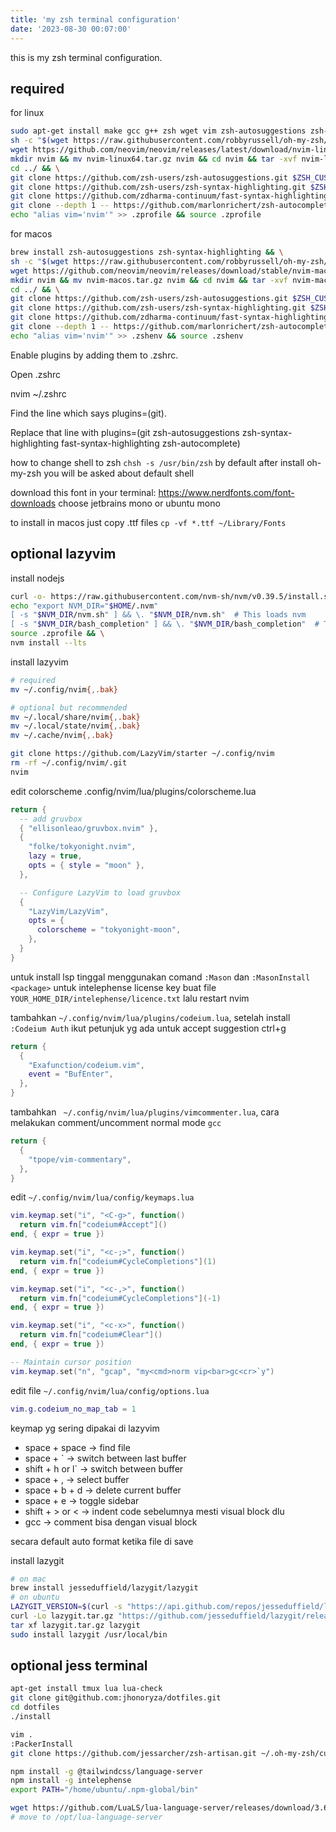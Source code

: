 ```yaml
---
title: 'my zsh terminal configuration'
date: '2023-08-30 00:07:00'
---
```


this is my zsh terminal configuration.

## required

for linux

```bash
sudo apt-get install make gcc g++ zsh wget vim zsh-autosuggestions zsh-syntax-highlighting && \
sh -c "$(wget https://raw.githubusercontent.com/robbyrussell/oh-my-zsh/master/tools/install.sh -O -)" && \
wget https://github.com/neovim/neovim/releases/latest/download/nvim-linux64.tar.gz && \
mkdir nvim && mv nvim-linux64.tar.gz nvim && cd nvim && tar -xvf nvim-linux64.tar.gz && sudo ln -s ~/nvim/nvim-linux64/bin/nvim /usr/local/bin/nvim && \
cd ../ && \
git clone https://github.com/zsh-users/zsh-autosuggestions.git $ZSH_CUSTOM/plugins/zsh-autosuggestions && \
git clone https://github.com/zsh-users/zsh-syntax-highlighting.git $ZSH_CUSTOM/plugins/zsh-syntax-highlighting && \
git clone https://github.com/zdharma-continuum/fast-syntax-highlighting.git ${ZSH_CUSTOM:-$HOME/.oh-my-zsh/custom}/plugins/fast-syntax-highlighting && \
git clone --depth 1 -- https://github.com/marlonrichert/zsh-autocomplete.git $ZSH_CUSTOM/plugins/zsh-autocomplete && \
echo "alias vim='nvim'" >> .zprofile && source .zprofile
```

for macos

```bash
brew install zsh-autosuggestions zsh-syntax-highlighting && \
sh -c "$(wget https://raw.githubusercontent.com/robbyrussell/oh-my-zsh/master/tools/install.sh -O -)" && \
wget https://github.com/neovim/neovim/releases/download/stable/nvim-macos.tar.gz && \
mkdir nvim && mv nvim-macos.tar.gz nvim && cd nvim && tar -xvf nvim-macos.tar.gz && sudo ln -s ~/nvim/nvim-macos/bin/nvim /usr/local/bin/nvim && \
cd ../ && \
git clone https://github.com/zsh-users/zsh-autosuggestions.git $ZSH_CUSTOM/plugins/zsh-autosuggestions && \
git clone https://github.com/zsh-users/zsh-syntax-highlighting.git $ZSH_CUSTOM/plugins/zsh-syntax-highlighting && \
git clone https://github.com/zdharma-continuum/fast-syntax-highlighting.git ${ZSH_CUSTOM:-$HOME/.oh-my-zsh/custom}/plugins/fast-syntax-highlighting && \
git clone --depth 1 -- https://github.com/marlonrichert/zsh-autocomplete.git $ZSH_CUSTOM/plugins/zsh-autocomplete && \
echo "alias vim='nvim'" >> .zshenv && source .zshenv
```

Enable plugins by adding them to .zshrc.
 
Open .zshrc

nvim ~/.zshrc

Find the line which says plugins=(git).

Replace that line with plugins=(git zsh-autosuggestions zsh-syntax-highlighting fast-syntax-highlighting zsh-autocomplete)

how to change shell to zsh `chsh -s /usr/bin/zsh` by default after install oh-my-zsh you will be asked about default shell

download this font in your terminal: https://www.nerdfonts.com/font-downloads choose jetbrains mono or ubuntu mono

to install in macos just copy .ttf files `cp -vf *.ttf ~/Library/Fonts`


## optional lazyvim

install nodejs

```bash
curl -o- https://raw.githubusercontent.com/nvm-sh/nvm/v0.39.5/install.sh | bash && \
echo "export NVM_DIR="$HOME/.nvm"
[ -s "$NVM_DIR/nvm.sh" ] && \. "$NVM_DIR/nvm.sh"  # This loads nvm
[ -s "$NVM_DIR/bash_completion" ] && \. "$NVM_DIR/bash_completion"  # This loads nvm bash_completion" >> .zprofile && \
source .zprofile && \
nvm install --lts
```

install lazyvim
```bash
# required
mv ~/.config/nvim{,.bak}

# optional but recommended
mv ~/.local/share/nvim{,.bak}
mv ~/.local/state/nvim{,.bak}
mv ~/.cache/nvim{,.bak}

git clone https://github.com/LazyVim/starter ~/.config/nvim
rm -rf ~/.config/nvim/.git
nvim
```

edit colorscheme .config/nvim/lua/plugins/colorscheme.lua

```lua
return {
  -- add gruvbox
  { "ellisonleao/gruvbox.nvim" },
  {
    "folke/tokyonight.nvim",
    lazy = true,
    opts = { style = "moon" },
  },

  -- Configure LazyVim to load gruvbox
  {
    "LazyVim/LazyVim",
    opts = {
      colorscheme = "tokyonight-moon",
    },
  }
}
```

untuk install lsp tinggal menggunakan comand `:Mason` dan `:MasonInstall <package>`
untuk intelephense license key buat file `YOUR_HOME_DIR/intelephense/licence.txt` lalu restart nvim

tambahkan `~/.config/nvim/lua/plugins/codeium.lua`, setelah install `:Codeium Auth` ikut petunjuk yg ada
untuk accept suggestion ctrl+g

```lua
return {
  {
    "Exafunction/codeium.vim",
    event = "BufEnter",
  },
}
```

tambahkan ` ~/.config/nvim/lua/plugins/vimcommenter.lua`, cara melakukan comment/uncomment normal mode `gcc`

```lua
return {
  {
    "tpope/vim-commentary",
  },
}
```

edit `~/.config/nvim/lua/config/keymaps.lua`

```lua
vim.keymap.set("i", "<C-g>", function()
  return vim.fn["codeium#Accept"]()
end, { expr = true })

vim.keymap.set("i", "<c-;>", function()
  return vim.fn["codeium#CycleCompletions"](1)
end, { expr = true })

vim.keymap.set("i", "<c-,>", function()
  return vim.fn["codeium#CycleCompletions"](-1)
end, { expr = true })

vim.keymap.set("i", "<c-x>", function()
  return vim.fn["codeium#Clear"]()
end, { expr = true })

-- Maintain cursor position
vim.keymap.set("n", "gcap", "my<cmd>norm vip<bar>gc<cr>`y")
```

edit file `~/.config/nvim/lua/config/options.lua`

```lua
vim.g.codeium_no_map_tab = 1
```

keymap yg sering dipakai di lazyvim
- space + space -> find file
- space + ` -> switch between last buffer
- shift + h or l` -> switch between buffer
- space + , -> select buffer
- space + b + d -> delete current buffer
- space + e -> toggle sidebar
- shift + > or < -> indent code sebelumnya mesti visual block dlu
- gcc -> comment bisa dengan visual block

secara default auto format ketika file di save

install lazygit

```bash
# on mac
brew install jesseduffield/lazygit/lazygit
# on ubuntu
LAZYGIT_VERSION=$(curl -s "https://api.github.com/repos/jesseduffield/lazygit/releases/latest" | grep -Po '"tag_name": "v\K[^"]*')
curl -Lo lazygit.tar.gz "https://github.com/jesseduffield/lazygit/releases/latest/download/lazygit_${LAZYGIT_VERSION}_Linux_x86_64.tar.gz"
tar xf lazygit.tar.gz lazygit
sudo install lazygit /usr/local/bin
```

## optional jess terminal

```bash
apt-get install tmux lua lua-check
git clone git@github.com:jhonoryza/dotfiles.git
cd dotfiles
./install

vim .
:PackerInstall
git clone https://github.com/jessarcher/zsh-artisan.git ~/.oh-my-zsh/custom/plugins/artisan

npm install -g @tailwindcss/language-server
npm install -g intelephense
export PATH="/home/ubuntu/.npm-global/bin"

wget https://github.com/LuaLS/lua-language-server/releases/download/3.6.24/lua-language-server-3.6.24-linux-x64.tar.gz
# move to /opt/lua-language-server
```
